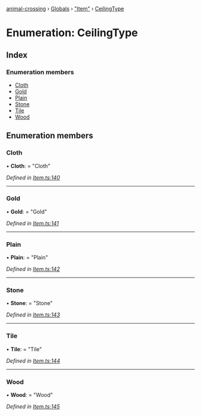 [animal-crossing](../README.md) › [Globals](../globals.md) › ["Item"](../modules/_item_.md) › [CeilingType](_item_.ceilingtype.md)

# Enumeration: CeilingType

## Index

### Enumeration members

* [Cloth](_item_.ceilingtype.md#cloth)
* [Gold](_item_.ceilingtype.md#gold)
* [Plain](_item_.ceilingtype.md#plain)
* [Stone](_item_.ceilingtype.md#stone)
* [Tile](_item_.ceilingtype.md#tile)
* [Wood](_item_.ceilingtype.md#wood)

## Enumeration members

###  Cloth

• **Cloth**: = "Cloth"

*Defined in [Item.ts:140](https://github.com/Norviah/animal-crossing/blob/f22c64d/module/types/Item.ts#L140)*

___

###  Gold

• **Gold**: = "Gold"

*Defined in [Item.ts:141](https://github.com/Norviah/animal-crossing/blob/f22c64d/module/types/Item.ts#L141)*

___

###  Plain

• **Plain**: = "Plain"

*Defined in [Item.ts:142](https://github.com/Norviah/animal-crossing/blob/f22c64d/module/types/Item.ts#L142)*

___

###  Stone

• **Stone**: = "Stone"

*Defined in [Item.ts:143](https://github.com/Norviah/animal-crossing/blob/f22c64d/module/types/Item.ts#L143)*

___

###  Tile

• **Tile**: = "Tile"

*Defined in [Item.ts:144](https://github.com/Norviah/animal-crossing/blob/f22c64d/module/types/Item.ts#L144)*

___

###  Wood

• **Wood**: = "Wood"

*Defined in [Item.ts:145](https://github.com/Norviah/animal-crossing/blob/f22c64d/module/types/Item.ts#L145)*
